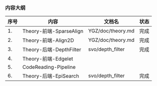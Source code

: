 <!--
 * @Author: Liu Weilong
 * @Date: 2021-02-24 14:00:24
 * @LastEditors: Liu Weilong 
 * @LastEditTime: 2021-04-23 09:23:50
 * @FilePath: /Codes/34. svo/svo_edgelet/doc/Theory.md
 * @Description: 
-->

### 内容大纲
序号|内容|文档名|状态
---|----|--|--
1. |Theory-前端-SparseAlign|YGZ/doc/theory.md|完成
2. |Theory-前端-Align2D|YGZ/doc/theory.md|完成
3. |Theory-后端-DepthFilter|svo/depth_filter|完成
4. |Theory-前端-Edgelet||
5. |CodeReading-Pipeline||
6. |Theory-后端-EpiSearch|svo/depth_filter|完成